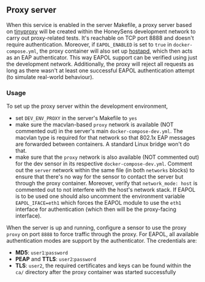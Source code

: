 ## Proxy server
When this service is enabled in the server Makefile, a proxy server based on [tinyproxy](https://tinyproxy.github.io/) will be created within the HoneySens development network to carry out proxy-related tests. It's reachable on TCP port 8888 and doesn't require authentication. Moreover, if `EAPOL_ENABLED` is set to `true` in `docker-compose.yml`, the proxy container will also set up [hostapd](https://w1.fi/hostapd/), which then acts as an EAP authenticator. This way EAPOL support can be verified using just the development network. Additionally, the proxy will reject all requests as long as there wasn't at least one successful EAPOL authentication attempt (to simulate real-world behaviour).

### Usage
To set up the proxy server within the development environment,
* set `DEV_ENV_PROXY` in the server's Makefile to `yes`
* make sure the macvlan-based `proxy` network is available (NOT commented out) in the server's main `docker-compose-dev.yml`. The macvlan type is required for that network so that 802.1x EAP messages are forwarded between containers. A standard Linux bridge won't do that.
* make sure that the `proxy` network is also available (NOT commented out) for the dev sensor in its respective `docker-compose-dev.yml`. Comment out the `server` network within the same file (in both `networks` blocks) to ensure that there's no way for the sensor to contact the server but through the proxy container. Moreover, verify that `network_mode: host` is commented out to not interfere with the host's network stack. If EAPOL is to be used one should also uncomment the environment variable `EAPOL_IFACE=eth1` which forces the EAPOL module to use the `eth1` interface for authentication (which then will be the proxy-facing interface).

When the server is up and running, configure a sensor to use the proxy `proxy` on port `8888` to force traffic through the proxy. For EAPOL, all available authentication modes are support by the authenticator. The credentials are:
* **MD5**: `user1`:`password`
* **PEAP** and **TTLS**: `user2`:`password`
* **TLS**: `user2`, the required certificates and keys can be found within the `ca/` directory after the proxy container was started successfully